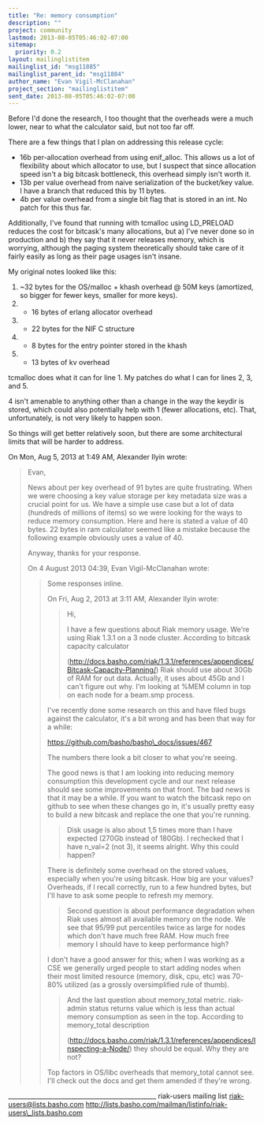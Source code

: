 ```yaml
---
title: "Re: memory consumption"
description: ""
project: community
lastmod: 2013-08-05T05:46:02-07:00
sitemap:
  priority: 0.2
layout: mailinglistitem
mailinglist_id: "msg11885"
mailinglist_parent_id: "msg11884"
author_name: "Evan Vigil-McClanahan"
project_section: "mailinglistitem"
sent_date: 2013-08-05T05:46:02-07:00
---
```



Before I'd done the research, I too thought that the overheads were a
much lower, near to what the calculator said, but not too far off.

There are a few things that I plan on addressing this release cycle:
 - 16b per-allocation overhead from using enif\_alloc. This allows us
a lot of flexibility about which allocator to use, but I suspect that
since allocation speed isn't a big bitcask bottleneck, this overhead
simply isn't worth it.
 - 13b per value overhead from naive serialization of the bucket/key
value. I have a branch that reduced this by 11 bytes.
 - 4b per value overhead from a single bit flag that is stored in an
int. No patch for this thus far.

Additionally, I've found that running with tcmalloc using LD\_PRELOAD
reduces the cost for bitcask's many allocations, but a) I've never
done so in production and b) they say that it never releases memory,
which is worrying, although the paging system theoretically should
take care of it fairly easily as long as their page usages isn't
insane.

My original notes looked like this:

1) ~32 bytes for the OS/malloc + khash overhead @ 50M keys
(amortized, so bigger for fewer keys, smaller for more keys).
2) + 16 bytes of erlang allocator overhead
3) + 22 bytes for the NIF C structure
4) + 8 bytes for the entry pointer stored in the khash
5) + 13 bytes of kv overhead

tcmalloc does what it can for line 1.
My patches do what I can for lines 2, 3, and 5.

4 isn't amenable to anything other than a change in the way the keydir
is stored, which could also potentially help with 1 (fewer
allocations, etc). That, unfortunately, is not very likely to happen
soon.

So things will get better relatively soon, but there are some
architectural limits that will be harder to address.

On Mon, Aug 5, 2013 at 1:49 AM, Alexander Ilyin  wrote:
> Evan,
>
> News about per key overhead of 91 bytes are quite frustrating. When we were
> choosing a key value storage per key metadata size was a crucial point for
> us. We have a simple use case but a lot of data (hundreds of millions of
> items) so we were looking for the ways to reduce memory consumption.
> Here and here is stated a value of 40 bytes. 22 bytes in ram calculator
> seemed like a mistake because the following example obviously uses a value
> of 40.
>
> Anyway, thanks for your response.
>
>
> On 4 August 2013 04:39, Evan Vigil-McClanahan  wrote:
>>
>> Some responses inline.
>>
>> On Fri, Aug 2, 2013 at 3:11 AM, Alexander Ilyin 
>> wrote:
>> > Hi,
>> >
>> > I have a few questions about Riak memory usage.
>> > We're using Riak 1.3.1 on a 3 node cluster. According to bitcask
>> > capacity
>> > calculator
>> >
>> > (http://docs.basho.com/riak/1.3.1/references/appendices/Bitcask-Capacity-Planning/)
>> > Riak should use about 30Gb of RAM for out data. Actually, it uses about
>> > 45Gb
>> > and I can't figure out why. I'm looking at %MEM column in top on each
>> > node
>> > for a beam.smp process.
>>
>> I've recently done some research on this and have filed bugs against
>> the calculator, it's a bit wrong and has been that way for a while:
>>
>> https://github.com/basho/basho\_docs/issues/467
>>
>> The numbers there look a bit closer to what you're seeing.
>>
>> The good news is that I am looking into reducing memory consumption
>> this development cycle and our next release should see some
>> improvements on that front. The bad news is that it may be a while.
>> If you want to watch the bitcask repo on github to see when these
>> changes go in, it's usually pretty easy to build a new bitcask and
>> replace the one that you're running.
>>
>> > Disk usage is also about 1,5 times more than I have expected (270Gb
>> > instead
>> > of 180Gb). I rechecked that I have n\_val=2 (not 3), it seems alright.
>> > Why
>> > this could happen?
>>
>> There is definitely some overhead on the stored values, especially
>> when you're using bitcask. How big are your values? Overheads, if I
>> recall correctly, run to a few hundred bytes, but I'll have to ask
>> some people to refresh my memory.
>>
>> > Second question is about performance degradation when Riak uses almost
>> > all
>> > available memory on the node. We see that 95/99 put percentiles twice as
>> > large for nodes which don't have much free RAM. How much free memory I
>> > should have to keep performance high?
>>
>> I don't have a good answer for this; when I was working as a CSE we
>> generally urged people to start adding nodes when their most limited
>> resource (memory, disk, cpu, etc) was 70-80% utilized (as a grossly
>> oversimplified rule of thumb).
>>
>> > And the last question about memory\_total metric. riak-admin status
>> > returns
>> > value which is less than actual memory consumption as seen in the top.
>> > According to memory\_total description
>> >
>> > (http://docs.basho.com/riak/1.3.1/references/appendices/Inspecting-a-Node/)
>> > they should be equal. Why they are not?
>>
>> Top factors in OS/libc overheads that memory\_total cannot see. I'll
>> check out the docs and get them amended if they're wrong.
>
>

\_\_\_\_\_\_\_\_\_\_\_\_\_\_\_\_\_\_\_\_\_\_\_\_\_\_\_\_\_\_\_\_\_\_\_\_\_\_\_\_\_\_\_\_\_\_\_
riak-users mailing list
riak-users@lists.basho.com
http://lists.basho.com/mailman/listinfo/riak-users\_lists.basho.com


